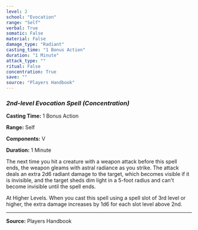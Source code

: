 ```yaml
---
level: 2
school: "Evocation"
range: "Self"
verbal: True
somatic: False
material: False
damage_type: "Radiant"
casting_time: "1 Bonus Action"
duration: "1 Minute"
attack_type: ""
ritual: False
concentration: True
save: ""
source: "Players Handbook"
---
```


### *2nd-level Evocation Spell* *(Concentration)*

**Casting Time:** 1 Bonus Action

**Range:** Self

**Components:** V

**Duration:** 1 Minute

The next time you hit a creature with a weapon attack before this spell ends, the weapon gleams with astral radiance as you strike. The attack deals an extra 2d6 radiant damage to the target, which becomes visible if it is invisible, and the target sheds dim light in a 5-foot radius and can't become invisible until the spell ends. 
 
 At Higher Levels. When you cast this spell using a spell slot of 3rd level or higher, the extra damage increases by 1d6 for each slot level above 2nd.

---
**Source:** Players Handbook
